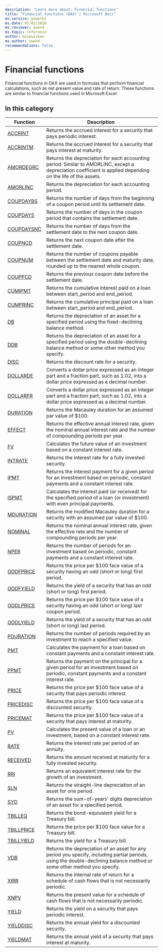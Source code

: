 ```yaml
---
description: "Learn more about: Financial functions"
title: "Financial functions (DAX) | Microsoft Docs"
ms.service: powerbi 
ms.date: 07/02/2020
ms.reviewer: owend
ms.topic: reference
author: minewiskan
ms.author: owend
recommendations: false
---
```

# Financial functions

Financial functions in DAX are used in formulas that perform financial calculations, such as net present value and rate of return. These functions are similar to financial functions used in Microsoft Excel.
  
## In this category

|Function  |Description  |
|---------|---------|
|[ACCRINT](accrint-function-dax.md)     |  Returns the accrued interest for a security that pays periodic interest.      |
|[ACCRINTM](accrintm-function-dax.md)     |   Returns the accrued interest for a security that pays interest at maturity.     |
|[AMORDEGRC](amordegrc-function-dax.md)     |   Returns the depreciation for each accounting period. Similar to AMORLINC, except a depreciation coefficient is applied depending on the life of the assets.    |
|[AMORLINC](amorlinc-function-dax.md)     |   Returns the depreciation for each accounting period.      |
|[COUPDAYBS](coupdaybs-function-dax.md)     |    Returns the number of days from the beginning of a coupon period until its settlement date.    |
|[COUPDAYS](coupdays-function-dax.md)     |    Returns the number of days in the coupon period that contains the settlement date.    |
|[COUPDAYSNC](coupdaysnc-function-dax.md)     |    Returns the number of days from the settlement date to the next coupon date.   |
|[COUPNCD](coupncd-function-dax.md)     |   Returns the next coupon date after the settlement date.     |
|[COUPNUM](coupnum-function-dax.md)     |   Returns the number of coupons payable between the settlement date and maturity date, rounded up to the nearest whole coupon.     |
|[COUPPCD](couppcd-function-dax.md)     |   Returns the previous coupon date before the settlement date.     |
|[CUMIPMT](cumipmt-function-dax.md)     |   Returns the cumulative interest paid on a loan between start_period and end_period.     |
|[CUMPRINC](cumprinc-function-dax.md)     |    Returns the cumulative principal paid on a loan between start_period and end_period.    |
|[DB](db-function-dax.md)     |   Returns the depreciation of an asset for a specified period using the fixed-declining balance method.     |
|[DDB](ddb-function-dax.md)     |    Returns the depreciation of an asset for a specified period using the double-declining balance method or some other method you specify.    |
|[DISC](disc-function-dax.md)     |    Returns the discount rate for a security.        |
|[DOLLARDE](dollarde-function-dax.md)     |    Converts a dollar price expressed as an integer part and a fraction part, such as 1.02, into a dollar price expressed as a decimal number.      |
|[DOLLARFR](dollarfr-function-dax.md)     |    Converts a dollar price expressed as an integer part and a fraction part, such as 1.02, into a dollar price expressed as a decimal number.     |
|[DURATION](duration-function-dax.md)     |    Returns the Macauley duration for an assumed par value of $100.    |
|[EFFECT](effect-function-dax.md)     |   Returns the effective annual interest rate, given the nominal annual interest rate and the number of compounding periods per year.     |
|[FV](fv-function-dax.md)     |   Calculates the future value of an investment based on a constant interest rate.     |
|[INTRATE](intrate-function-dax.md)     |   Returns the interest rate for a fully invested security.     |
|[IPMT](ipmt-function-dax.md)     |    Returns the interest payment for a given period for an investment based on periodic, constant payments and a constant interest rate.    |
|[ISPMT](ispmt-function-dax.md)     |    Calculates the interest paid (or received) for the specified period of a loan (or investment) with even principal payments.    |
|[MDURATION](mduration-function-dax.md)     |    Returns the modified Macauley duration for a security with an assumed par value of $100.    |
|[NOMINAL](nominal-function-dax.md)     |   Returns the nominal annual interest rate, given the effective rate and the number of compounding periods per year.     |
|[NPER](nper-function-dax.md)     |    Returns the number of periods for an investment based on periodic, constant payments and a constant interest rate.    |
|[ODDFPRICE](oddfprice-function-dax.md)     |    Returns the price per \$100 face value of a security having an odd (short or long) first period.    |
|[ODDFYIELD](oddfyield-function-dax.md)     |    Returns the yield of a security that has an odd (short or long) first period.     |
|[ODDLPRICE](oddlprice-function-dax.md)     |    Returns the price per $100 face value of a security having an odd (short or long) last coupon period.    |
|[ODDLYIELD](oddlyield-function-dax.md)     |    Returns the yield of a security that has an odd (short or long) last period.    |
|[PDURATION](pduration-function-dax.md)     |    Returns the number of periods required by an investment to reach a specified value.    |
|[PMT](pmt-function-dax.md)     |   Calculates the payment for a loan based on constant payments and a constant interest rate.     |
|[PPMT](ppmt-function-dax.md)     |    Returns the payment on the principal for a given period for an investment based on periodic, constant payments and a constant interest rate.   |
|[PRICE](price-function-dax.md)     |     Returns the price per \$100 face value of a security that pays periodic interest.   |
|[PRICEDISC](pricedisc-function-dax.md)     |   Returns the price per \$100 face value of a discounted security.     |
|[PRICEMAT](pricemat-function-dax.md)     |    Returns the price per $100 face value of a security that pays interest at maturity.    |
|[PV](pv-function-dax.md)     |   Calculates the present value of a loan or an investment, based on a constant interest rate.      |
|[RATE](rate-function-dax.md)     |  Returns the interest rate per period of an annuity.       |
|[RECEIVED](received-function-dax.md)     |    Returns the amount received at maturity for a fully invested security.    |
|[RRI](rri-function-dax.md)     |    Returns an equivalent interest rate for the growth of an investment.    |
|[SLN](sln-function-dax.md)     |    Returns the straight-line depreciation of an asset for one period.   |
|[SYD](syd-function-dax.md)     |    Returns the sum-of-years' digits depreciation of an asset for a specified period.    |
|[TBILLEQ](tbilleq-function-dax.md)     |    Returns the bond-equivalent yield for a Treasury bill.    |
|[TBILLPRICE](tbillprice-function-dax.md)     |    Returns the price per $100 face value for a Treasury bill.    |
|[TBILLYIELD](tbillyield-function-dax.md)     |    Returns the yield for a Treasury bill.    |
|[VDB](vdb-function-dax.md)     |    Returns the depreciation of an asset for any period you specify, including partial periods, using the double-declining balance method or some other method you specify.    |
|[XIRR](xirr-function-dax.md)     |  Returns the internal rate of return for a schedule of cash flows that is not necessarily periodic.       |
|[XNPV](xnpv-function-dax.md)      |  Returns the present value for a schedule of cash flows that is not necessarily periodic.       |
|[YIELD](yield-function-dax.md)     |   Returns the yield on a security that pays periodic interest.    |
|[YIELDDISC](yielddisc-function-dax.md)     |   Returns the annual yield for a discounted security.    |
|[YIELDMAT](yieldmat-function-dax.md)     |     Returns the annual yield of a security that pays interest at maturity.   |
